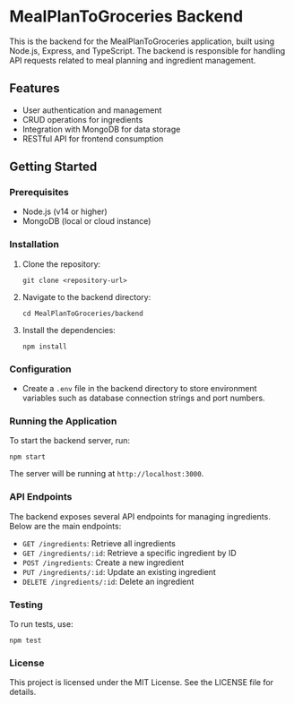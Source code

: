 # MealPlanToGroceries Backend

This is the backend for the MealPlanToGroceries application, built using Node.js, Express, and TypeScript. The backend is responsible for handling API requests related to meal planning and ingredient management.

## Features

- User authentication and management
- CRUD operations for ingredients
- Integration with MongoDB for data storage
- RESTful API for frontend consumption

## Getting Started

### Prerequisites

- Node.js (v14 or higher)
- MongoDB (local or cloud instance)

### Installation

1. Clone the repository:

   ```
   git clone <repository-url>
   ```

2. Navigate to the backend directory:

   ```
   cd MealPlanToGroceries/backend
   ```

3. Install the dependencies:

   ```
   npm install
   ```

### Configuration

- Create a `.env` file in the backend directory to store environment variables such as database connection strings and port numbers.

### Running the Application

To start the backend server, run:

```
npm start
```

The server will be running at `http://localhost:3000`.

### API Endpoints

The backend exposes several API endpoints for managing ingredients. Below are the main endpoints:

- `GET /ingredients`: Retrieve all ingredients
- `GET /ingredients/:id`: Retrieve a specific ingredient by ID
- `POST /ingredients`: Create a new ingredient
- `PUT /ingredients/:id`: Update an existing ingredient
- `DELETE /ingredients/:id`: Delete an ingredient

### Testing

To run tests, use:

```
npm test
```

### License

This project is licensed under the MIT License. See the LICENSE file for details.